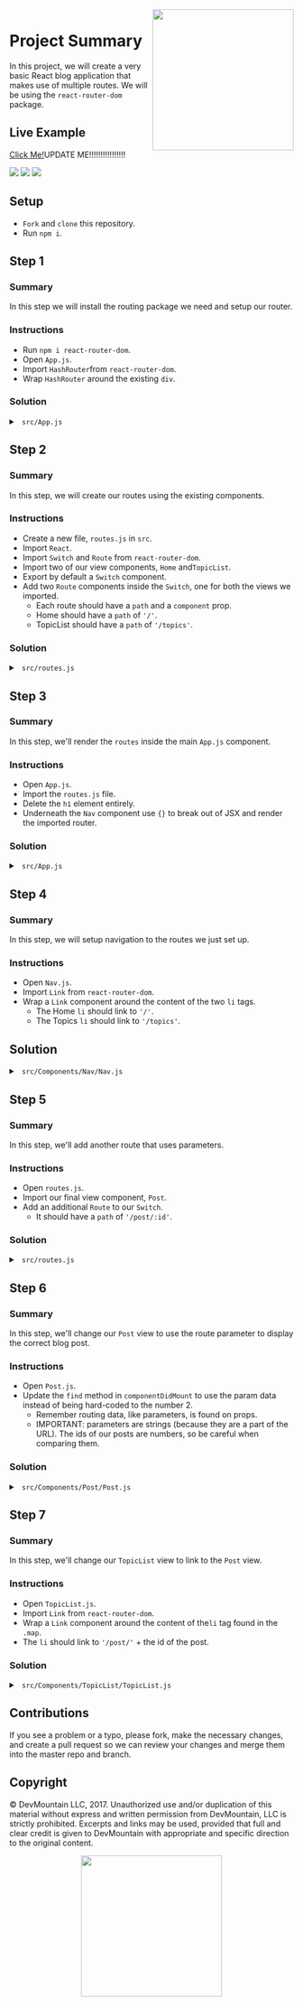 <img src="https://s3.amazonaws.com/devmountain/readme-logo.png" width="250" align="right">

# Project Summary

In this project, we will create a very basic React blog application that makes use of multiple routes. We will be using the `react-router-dom` package.

## Live Example

<a href="https://devmountain.github.io/react-4-mini/#/">Click Me!</a>UPDATE ME!!!!!!!!!!!!!!!!

<img src="https://github.com/DevMountain/react-4-mini/blob/master/readme-images/home_view.png" />

<img src="https://github.com/DevMountain/react-4-mini/blob/master/readme-images/topic_view.png" />

<img src="https://github.com/DevMountain/react-4-mini/blob/master/readme-images/post_view.png" />

## Setup

* `Fork` and `clone` this repository.
* Run `npm i`.

## Step 1

### Summary 

In this step we will install the routing package we need and setup our router.

### Instructions

* Run `npm i react-router-dom`.
* Open `App.js`.
* Import `HashRouter`from `react-router-dom`.
* Wrap `HashRouter` around the existing `div`.

### Solution

<details>

<summary> <code> src/App.js </code> </summary>

```js
import React, { Component } from "react";
import { HashRouter } from 'react-router-dom';
import Nav from "./Components/Nav/Nav";
import "./App.css";

class App extends Component {
  render() {
    return (
      <HashRouter>
        <div className="App">
          <Nav />
          <h1 style={{ padding: "200px 35%" }}>
            This is where your pages will appear
          </h1>
        </div>
      </HashRouter>
    );
  }
}

export default App;

```

</details>

## Step 2

### Summary

In this step, we will create our routes using the existing components.

### Instructions

* Create a new file, `routes.js` in `src`.
* Import `React`.
* Import `Switch` and `Route` from `react-router-dom`.
* Import two of our view components, `Home` and`TopicList`.
* Export by default a `Switch` component.
* Add two `Route` components inside the `Switch`, one for both the views we imported.
  * Each route should have a `path` and a `component` prop.
  * Home should have a `path` of `'/'`.
  * TopicList should have a `path` of `'/topics'`.

### Solution
<details>

<summary> <code> src/routes.js </code> </summary>

```js
import React from "react";
import { Switch, Route } from "react-router-dom";
import Home from "./Components/Home/Home";
import TopicList from "./Components/TopicList/TopicList";

export default (
  <Switch>
    <Route exact path="/" component={Home} />
    <Route exact path="/topics" component={TopicList} />
  </Switch>
);
```

</details>

## Step 3

### Summary

In this step, we'll render the `routes` inside the main `App.js` component.

### Instructions

* Open `App.js`.
* Import the `routes.js` file.
* Delete the `h1` element entirely.
* Underneath the `Nav` component use `{}` to break out of JSX and render the imported router.

### Solution

<details>

<summary> <code> src/App.js </code> </summary>

```js
import React, { Component } from "react";
import { HashRouter } from "react-router-dom";
import routes from "./routes";
import Nav from "./Components/Nav/Nav";
import "./App.css";

class App extends Component {
  render() {
    return (
      <HashRouter>
        <div className="App">
          <Nav />
          {routes}
        </div>
      </HashRouter>
    );
  }
}

export default App;

```

</details>

## Step 4

### Summary

In this step, we will setup navigation to the routes we just set up.

### Instructions

* Open `Nav.js`.
* Import `Link` from `react-router-dom`.
* Wrap a `Link` component around the content of the two `li` tags.
  * The Home `li` should link to `'/'`.
  * The Topics `li` should link to `'/topics'`.

## Solution

<details>

<summary> <code> src/Components/Nav/Nav.js </code> </summary>

```js
import React, { Component } from "react";
import { Link } from "react-router-dom";
import logo from "./../../images/dm_white_logo.png";
import "./Nav.css";

class Nav extends Component {
  render() {
    return (
      <div className="Nav">
        <div>
          <img src={logo} alt="dm logo" />
        </div>
        <ul>
          <li>
            <Link to="/">Home</Link>
          </li>
          <li>
            <Link to="/topics">Topics</Link>
          </li>
        </ul>
      </div>
    );
  }
}

export default Nav;

```

</details>

## Step 5

### Summary

In this step, we'll add another route that uses parameters.

### Instructions

* Open `routes.js`.
* Import our final view component, `Post`.
* Add an additional `Route` to our `Switch`.
  * It should have a `path` of `'/post/:id'`.

### Solution

<details>

<summary> <code> src/routes.js </code> </summary>

```js
import React from "react";
import { Switch, Route } from "react-router-dom";
import Home from "./Components/Home/Home";
import TopicList from "./Components/TopicList/TopicList";
import Post from "./Components/Post/Post";

export default (
  <Switch>
    <Route exact path="/" component={Home} />
    <Route exact path="/topics" component={TopicList} />
    <Route exact path="/post/:id" component={Post} />
  </Switch>
);

```

</details>

## Step 6

### Summary 

In this step, we'll change our `Post` view to use the route parameter to display the correct blog post.

### Instructions

* Open `Post.js`.
* Update the `find` method in `componentDidMount` to use the param data instead of being hard-coded to the number 2.
  * Remember routing data, like parameters, is found on props.
  * IMPORTANT: parameters are strings (because they are a part of the URL). The ids of our posts are numbers, so be careful when comparing them.

### Solution

<details>

<summary> <code> src/Components/Post/Post.js </code> </summary>

```js
...
  componentDidMount() {
    // This is where you would make an axios call to a server in a fullstack application
    // but for today we'll be just be filter over an array of dummy data
    let post = posts.find(post => post.id === +this.props.match.params.id);
    this.setState({
      title: post.title,
      content: post.content
    });
  }
...
```

</details>

## Step 7

### Summary 

In this step, we'll change our `TopicList` view to link to the `Post` view.

### Instructions

* Open `TopicList.js`.
* Import `Link` from `react-router-dom`.
* Wrap a `Link` component around the content of the`li` tag found in the `.map`.
* The `li` should link to `'/post/'` + the id of the post.

### Solution

<details>

<summary> <code> src/Components/TopicList/TopicList.js </code> </summary>

```js
import React, { Component } from "react";
import { Link } from "react-router-dom";
import posts from "./../../post_data.json";
import "./TopicList.css";
...
    let displayTopics = posts.map(post => {
      return (
        <li key={post.id}>
          <Link to={`/post/${post.id}`}>{post.title}</Link>
        </li>
      );
    });
...
```

</details>

## Contributions

If you see a problem or a typo, please fork, make the necessary changes, and create a pull request so we can review your changes and merge them into the master repo and branch.

## Copyright

© DevMountain LLC, 2017. Unauthorized use and/or duplication of this material without express and written permission from DevMountain, LLC is strictly prohibited. Excerpts and links may be used, provided that full and clear credit is given to DevMountain with appropriate and specific direction to the original content.

<p align="center">
<img src="https://s3.amazonaws.com/devmountain/readme-logo.png" width="250">
</p>
